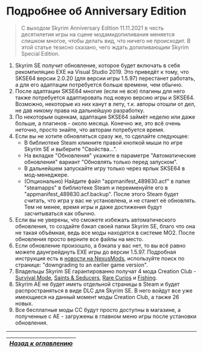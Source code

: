 # Подробнее об Anniversary Edition

> С выходом Skyrim Anniversary Edition 11.11.2021 в честь десятилетия игры на сцене модамидопиливания меняется слишком многое, чтобы делать вид, что ничего не происходит. В этой статье тезисно сказано, чего ждать допиливающим Skyrim Special Edition.

1. Skyrim SE получит обновление, которое будет включать в себя рекомпиляцию EXE на Visual Studio 2019. Это приведёт к тому, что SKSE64 версии 2.0.20 (для версии игры 1.5.97) перестанет работать, а для его адаптации потребуется больше времени, чем обычно.
2. После адаптации SKSE64 многие (если не все) плагины для него также потребуется адаптировать под новую версию игры и SKSE64. Возможно, некоторые из них канут в лету, т.к. авторы отошли от дел, не дав никому права на дальнейшую разработку.
3. По некоторым оценкам, адаптация SKSE64 займёт неделю или даже больше, а плагинов - около месяца. Конечно же, это всё очень неточно, просто знайте, что авторам потребуется время.
4. Если вы не хотите обновляться сразу же, то сделайте следующее:
    + В библиотеке Steam кликните правой кнопкой мыши по игре Skyrim SE и выберите "Свойства...".
    + На вкладке "Обновления" укажите в параметре "Автоматические обновления" вариант "Обновлять только перед запуском".
    + В дальнейшем запускайте игру только через ярлык SKSE64 в мод-менеджере.
    + (Опционально) Найдите файл "appmanifest_489830.acf" в папке "steamapps" в библиотеке Steam и переименуйте его в "appmanifest_489830.acf.backup". После этого Steam будет считать, что игра у вас не установлена, и не станет её обновлять. Тем не менее, время игры и даже достижения будут засчитываться как обычно.
5. Если вы не уверены, что сможете избежать автоматического обновления, то создайте бэкап своей папки Skyrim SE, благо что она не такая объёмная, ведь все моды находятся в системе MO2. После обновления просто верните все файлы на место.
6. Если обновление произошло, а бэкапа у вас нет, то вы всё равно можете даунгрейднуть EXE игры до версии 1.5.97. Подробная инструкция есть в [новости на NexusMods](https://www.nexusmods.com/skyrimspecialedition/news/14578), используйте поиск по странице: "downgrading to an earlier game version".
7. Владельцы Skyrim SE гарантированно получат 4 мода Creation Club - [Survival Mode](https://en.uesp.net/wiki/Skyrim:Survival_Mode), [Saints & Seducers](https://en.uesp.net/wiki/Skyrim:Saints_%26_Seducers), [Rare Curios](https://en.uesp.net/wiki/Skyrim:Rare_Curios) и [Fishing](https://en.uesp.net/wiki/Skyrim:Fishing).
8. Skyrim AE не будет иметь отдельной страницы в Steam и будет распространяться в виде DLC для Skyrim SE. В него войдут все уже имеющиеся на данный момент моды Creation Club, а также 26 новых.
9. Все бесплатные моды CC будут просто доступны в магазине, а полученные с AE - загружены в главном меню игры после установки обновления.

------

|[*Назад к оглавлению*](../01_Оглавление.md)|
|:---:|
